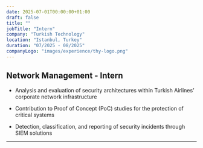 ```yaml
---
date: 2025-07-01T00:00:00+01:00
draft: false
title: ""
jobTitle: "Intern"
company: "Turkish Technology"
location: "Istanbul, Turkey"
duration: "07/2025 - 08/2025"
companyLogo: "images/experience/thy-logo.png"
---
```


## Network Management - Intern

- Analysis and evaluation of security architectures within Turkish Airlines’ corporate network infrastructure

- Contribution to Proof of Concept (PoC) studies for the protection of critical systems

- Detection, classification, and reporting of security incidents through SIEM solutions



---